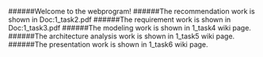 ######Welcome to the webprogram!
######The recommendation work is shown in Doc:1_task2.pdf
######The requirement work is shown in Doc:1_task3.pdf
######The modeling work is shown in 1_task4 wiki page.
######The architecture analysis work is shown in 1_task5 wiki page.
######The presentation  work is shown in 1_task6 wiki page.
